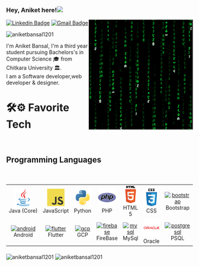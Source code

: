 ### Hey, Aniket here!<img src="https://media.giphy.com/media/hvRJCLFzcasrR4ia7z/giphy.gif" width="25px">


<img src = 'https://github.com/aniketbansal1201/aniketbansal1201/blob/main/matrix.gif' alt = 'Awesome Matrix Code' align='right'/>

[![Linkedin Badge](https://img.shields.io/badge/-Aniket-blue?style=flat-square&logo=Linkedin&logoColor=white&link=https://www.linkedin.com/in/aniket-bansal-587aa4182/)](https://www.linkedin.com/in/aniket-bansal-587aa4182/) [![Gmail Badge](https://img.shields.io/badge/-aniket1201.cse18@chitkara.edu.in-c14438?style=flat-square&logo=Gmail&logoColor=white&link=mailto:aniket1201.cse18@chitkara.edu.in)](mailto:aniket1201.cse18@chitkara.edu.in) 
<p align="left"> <img src="https://komarev.com/ghpvc/?username=aniketbansal1201" alt="aniketbansal1201" /> </p>

I'm Aniket Bansal, I'm a third year student pursuing Bachelors's in Computer Science 🎓 from Chitkara University 🏛.<br>
I am a Software developer,web developer & designer.

# 🛠⚙ Favorite Tech

<br>

## Programming Languages
<br>
<table style="margin-bottom:20px;margin-top:20px">

  <tr>
    <td align="center" width="96">
      <a href="https://www.java.com" target="_blank"> <img src="https://raw.githubusercontent.com/devicons/devicon/master/icons/java/java-original.svg" alt="java" width="48" height="48"/> </a>
      <br>Java&nbsp;(Core)
    </td>
<td align="center" width="96">
      <a href="https://developer.mozilla.org/en-US/docs/Web/JavaScript" target="_blank"> <img src="https://raw.githubusercontent.com/devicons/devicon/master/icons/javascript/javascript-original.svg" alt="javascript" width="48" height="48"/> </a>
      <br>JavaScript
    </td><td align="center" width="96">
       <a href="https://www.python.org" target="_blank"> <img src="https://raw.githubusercontent.com/devicons/devicon/master/icons/python/python-original.svg" alt="python" width="48" height="48"/> </a>
      <br>Python
    </td><td align="center" width="96">
      <a href="https://www.php.net" target="_blank"> <img src="https://raw.githubusercontent.com/devicons/devicon/master/icons/php/php-original.svg" alt="php" width="48" height="48"/> </a>
      <br>&nbsp;&nbsp;PHP&nbsp;&nbsp;
    </td>
     <td align="center" width="96">
      <a href="https://www.w3.org/html/" target="_blank"> <img src="https://raw.githubusercontent.com/devicons/devicon/master/icons/html5/html5-original-wordmark.svg" alt="html5" width="48" height="48"/> </a>
      <br>HTML 5
    </td>
<td align="center" width="96">
      <a href="https://www.w3schools.com/css/" target="_blank"> <img src="https://raw.githubusercontent.com/devicons/devicon/master/icons/css3/css3-original-wordmark.svg" alt="css3" width="48" height="48"/> </a>
      <br>&nbsp;&nbsp;CSS&nbsp;&nbsp;
    </td><td align="center" width="96">
      <a href="https://getbootstrap.com" target="_blank"> <img src="https://www.vectorlogo.zone/logos/getbootstrap/getbootstrap-icon.svg" alt="bootstrap" width="48" height="48"/> </a>
      <br>Bootstrap
    </td><td align="center" width="96">
      <a href="https://angular.io" target="_blank"> <img src="https://www.vectorlogo.zone/logos/angular/angular-icon.svg" alt="angularjs" width="48" height="48"/> </a>
      <br>AngularJs
    </td>
</tr>

<tr>

 <td align="center" width="96">
      <a href="https://developer.android.com" target="_blank"> <img src="https://www.vectorlogo.zone/logos/android/android-icon.svg" alt="android" width="48" height="48" style="background-color:transparent"/> </a>
      <br>Android
    </td>
<td align="center" width="96">
 <a href="https://flutter.dev" target="_blank"> <img src="https://www.vectorlogo.zone/logos/flutterio/flutterio-icon.svg" alt="flutter" width="48" height="48" style="background-color:transparent"/> </a>
      <br>Flutter
    </td>
    <td align="center" width="96">
<a href="https://cloud.google.com" target="_blank"> <img src="https://www.vectorlogo.zone/logos/google_cloud/google_cloud-icon.svg" alt="gcp" width="48" height="48" style="background-color:transparent"/> </a>
      <br>GCP
    </td>
   <td align="center" width="96">
      <a href="https://firebase.google.com/" target="_blank"> <img src="https://www.vectorlogo.zone/logos/firebase/firebase-icon.svg" alt="firebase" width="40" height="40" style="background-color:transparent"/> </a>
      <br>FireBase
    </td>    

   <td align="center" width="96">
      <a href="https://www.mysql.com/" target="_blank"> <img src="https://www.vectorlogo.zone/logos/mysql/mysql-official.svg" alt="mysql" width="48" height="48" style="background-color:transparent"/> </a>
      <br>MySql
    </td>
    
   <td align="center" width="96">
     <a href="https://www.oracle.com/" target="_blank"> <img src="https://raw.githubusercontent.com/devicons/devicon/master/icons/oracle/oracle-original.svg" alt="oracle" width="48" height="48" style="background-color:transparent"> </a>
      <br>Oracle
    </td>

<td align="center" width="96">
     <a href="https://www.postgresql.org" target="_blank"> <img src="https://www.vectorlogo.zone/logos/postgresql/postgresql-icon.svg" alt="postgresql" width="40" height="40" style="background-color:transparent"/> </a>
      <br>&nbsp;&nbsp;PSQL&nbsp;&nbsp;
    </td> 
    
<td align="center" width="96">
<a href="https://git-scm.com/" target="_blank"> <img src="https://www.vectorlogo.zone/logos/git-scm/git-scm-icon.svg" alt="git" width="48" height="48" style="background-color:transparent"/> </a> 
      <br>&nbsp;&nbsp;Git&nbsp;&nbsp;
    </td>     
</tr>

</table>


<div><img align="center" src="https://github-readme-stats.vercel.app/api/top-langs?username=aniketbansal1201&show_icons=true&locale=en&layout=compact" alt="aniketbansal1201" align="center"  width="360px" style="background-color:transparent" />
<img align="center" src="https://github-readme-stats.vercel.app/api?username=aniketbansal1201&show_icons=true&locale=en" alt="aniketbansal1201"align="center"  width="430px" style="background-color:transparent"/>
</div>
<!--
**aniketbansal1201/aniketbansal1201** is a ✨ _special_ ✨ repository because its `README.md` (this file) appears on your GitHub profile.

Here are some ideas to get you started:

- 🔭 I’m currently working on ...
- 🌱 I’m currently learning ...
- 👯 I’m looking to collaborate on ...
- 🤔 I’m looking for help with ...
- 💬 Ask me about ...
- 📫 How to reach me: ...
- 😄 Pronouns: ...
- ⚡ Fun fact: ...
-->
